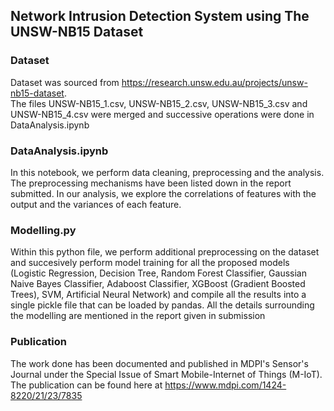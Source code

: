 ## Network Intrusion Detection System using The UNSW-NB15 Dataset

### Dataset
Dataset was sourced from https://research.unsw.edu.au/projects/unsw-nb15-dataset. <br>
The files UNSW-NB15_1.csv, UNSW-NB15_2.csv, UNSW-NB15_3.csv and UNSW-NB15_4.csv were merged and successive operations were done in DataAnalysis.ipynb

### DataAnalysis.ipynb
In this notebook, we perform data cleaning, preprocessing and the analysis. The preprocessing mechanisms have been listed down in the report submitted. In our analysis, we explore the correlations of features with the output and the variances of each feature.

### Modelling.py
Within this python file, we perform additional preprocessing on the dataset and succesively perform model training for all the proposed models (Logistic Regression, Decision Tree, Random Forest Classifier, Gaussian Naive Bayes Classifier, Adaboost Classifier, XGBoost (Gradient Boosted Trees), SVM, Artificial Neural Network) and compile all the results into a single pickle file that can be loaded by pandas. All the details surrounding the modelling are mentioned in the report given in submission

### Publication
The work done has been documented and published in MDPI's Sensor's Journal under the Special Issue of Smart Mobile-Internet of Things (M-IoT).
The publication can be found here at https://www.mdpi.com/1424-8220/21/23/7835
